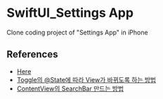 # SwiftUI_Settings App
Clone coding project of "Settings App" in iPhone


## References
 - [Here](https://seons-dev.tistory.com/64)
 - [Toggle의 @State에 따라 View가 바뀌도록 하는 방법](https://www.hackingwithswift.com/quick-start/swiftui/how-to-create-a-toggle-switch)
 - [ContentView의 SearchBar 만드는 방법](http://blog.eppz.eu/swiftui-search-bar-in-the-navigation-bar/)

